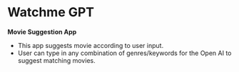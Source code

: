
# Watchme GPT

**Movie Suggestion App**
- This app suggests movie according to user input.
- User can type in any combination of genres/keywords for the Open AI to suggest matching movies.
